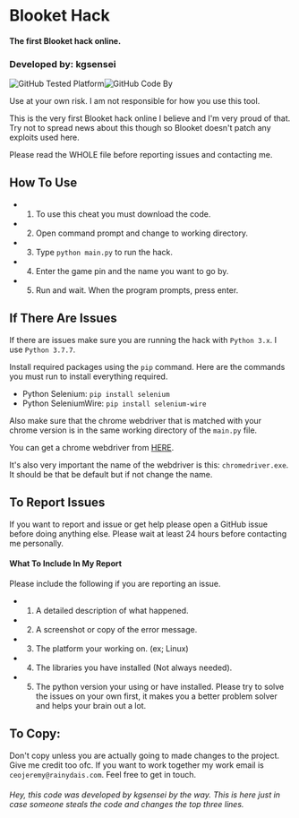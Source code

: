 # Blooket Hack
#### The first Blooket hack online.
### Developed by: kgsensei

![GitHub Tested Platform](https://img.shields.io/static/v1?label=Tested%20On&message=Windows&color=informational&style=for-the-badge)![GitHub Code By](https://img.shields.io/static/v1?label=Code%20By:&message=kgsensei&color=informational&style=for-the-badge)

Use at your own risk. I am not responsible for how you use this tool.

This is the very first Blooket hack online I believe and I'm very proud of that. Try not to spread news about this though so Blooket doesn't patch any exploits used here.

Please read the WHOLE file before reporting issues and contacting me.

## How To Use
- 1. To use this cheat you must download the code.
- 2. Open command prompt and change to working directory.
- 3. Type `python main.py` to run the hack.
- 4. Enter the game pin and the name you want to go by.
- 5. Run and wait. When the program prompts, press enter.

## If There Are Issues
If there are issues make sure you are running the hack with `Python 3.x`. I use `Python 3.7.7`.

Install required packages using the `pip` command. Here are the commands you must run to install everything required.
- Python Selenium: `pip install selenium`
- Python SeleniumWire: `pip install selenium-wire`

Also make sure that the chrome webdriver that is matched with your chrome version is in the same working directory of the `main.py` file.

You can get a chrome webdriver from [HERE](https://chromedriver.chromium.org/).

It's also very important the name of the webdriver is this: `chromedriver.exe`. It should be that be default but if not change the name.

## To Report Issues
If you want to report and issue or get help please open a GitHub issue before doing anything else. Please wait at least 24 hours before contacting me personally.

#### What To Include In My Report
Please include the following if you are reporting an issue.
- 1. A detailed description of what happened.
- 2. A screenshot or copy of the error message.
- 3. The platform your working on. (ex; Linux)
- 4. The libraries you have installed (Not always needed).
- 5. The python version your using or have installed.
Please try to solve the issues on your own first, it makes you a better problem solver and helps your brain out a lot.

## To Copy:
Don't copy unless you are actually going to made changes to the project. Give me credit too ofc.
If you want to work together my work email is `ceojeremy@rainydais.com`. Feel free to get in touch.



###### Hey, this code was developed by kgsensei by the way. This is here just in case someone steals the code and changes the top three lines.
